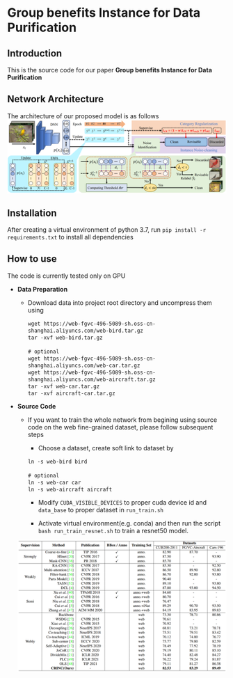 # Group benefits Instance for Data Purification

Introduction
------------
This is the source code for our paper **Group benefits Instance for Data Purification**

Network Architecture
--------------------
The architecture of our proposed model is as follows
![network](network.png)

Installation
------------
After creating a virtual environment of python 3.7, run `pip install -r requirements.txt` to install all dependencies

How to use
------------
The code is currently tested only on GPU
* **Data Preparation**
    - Download data into project root directory and uncompress them using
        ```
        wget https://web-fgvc-496-5089-sh.oss-cn-shanghai.aliyuncs.com/web-bird.tar.gz
        tar -xvf web-bird.tar.gz
      
        # optional
        wget https://web-fgvc-496-5089-sh.oss-cn-shanghai.aliyuncs.com/web-car.tar.gz
        wget https://web-fgvc-496-5089-sh.oss-cn-shanghai.aliyuncs.com/web-aircraft.tar.gz
        tar -xvf web-car.tar.gz
        tar -xvf aircraft-car.tar.gz
        ```
* **Source Code**

    - If you want to train the whole network from begining using source code on the web fine-grained dataset, please follow subsequent steps
    
      - Choose a dataset, create soft link to dataset by
       ```
       ln -s web-bird bird
      
       # optional
       ln -s web-car car
       ln -s web-aircraft aircraft
       ```

      - Modify `CUDA_VISIBLE_DEVICES` to proper cuda device id and `data_base` to proper dataset in  ``` run_train.sh ```
      
      - Activate virtual environment(e.g. conda) and then run the script ```bash run_train_resnet.sh``` to train a resnet50 model.
      
    ![table](performance.png)


  [1]: https://github.com/NUST-Machine-Intelligence-Laboratory/weblyFG-dataset#datasets-webfg-496--webinat-5089
